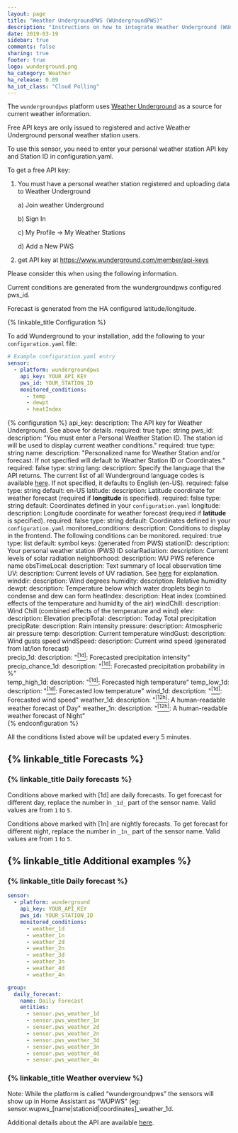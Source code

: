 ```yaml
---
layout: page
title: "Weather UndergroundPWS (WUndergroundPWS)"
description: "Instructions on how to integrate Weather Underground (WUnderground) Personal Weather Station within Home Assistant."
date: 2019-03-19
sidebar: true
comments: false
sharing: true
footer: true
logo: wunderground.png
ha_category: Weather
ha_release: 0.89
ha_iot_class: "Cloud Polling"
---
```


The `wundergroundpws` platform uses [Weather Underground](http://www.wunderground.com) as a source for current weather information.

<p class='note warning'>
Free API keys are only issued to registered and active Weather Underground personal weather station users.

To use this sensor, you need to enter your personal weather station API key and Station ID in configuration.yaml.

To get a free API key:
1) You must have a personal weather station registered and uploading data to Weather Underground
    
    a) Join weather Underground
    
    b) Sign In
    
    c) My Profile -> My Weather Stations
    
    d) Add a New PWS
2) get API key at  https://www.wunderground.com/member/api-keys

Please consider this when using the following information.

Current conditions are generated from the wundergroundpws configured pws_id.

Forecast is generated from the HA configured latitude/longitude.
</p>

{% linkable_title Configuration %}

To add Wunderground to your installation, add the following to your `configuration.yaml` file:

```yaml
# Example configuration.yaml entry
sensor:
  - platform: wundergroundpws
    api_key: YOUR_API_KEY
    pws_id: YOUR_STATION_ID
    monitored_conditions:
      - temp
      - dewpt
      - heatIndex
```

{% configuration %}
api_key:
  description: The API key for Weather Underground. See above for details.
  required: true
  type: string
pws_id:
  description: "You must enter a Personal Weather Station ID. The station id will be used to display current weather conditions."
  required: true
  type: string
name:
  description: "Personalized name for Weather Station and/or forecast. If not specified will default to Weather Station ID or Coordinates."
  required: false
  type: string
lang:
  description: Specify the language that the API returns. The current list of all Wunderground language codes is available [here](https://docs.google.com/document/d/13HTLgJDpsb39deFzk_YCQ5GoGoZCO_cRYzIxbwvgJLI/edit#). If not specified, it defaults to English (en-US).
  required: false
  type: string
  default: en-US
latitude:
  description: Latitude coordinate for weather forecast (required if **longitude** is specified).
  required: false
  type: string
  default: Coordinates defined in your `configuration.yaml`
longitude:
  description: Longitude coordinate for weather forecast (required if **latitude** is specified).
  required: false
  type: string
  default: Coordinates defined in your `configuration.yaml`
monitored_conditions:
  description: Conditions to display in the frontend. The following conditions can be monitored.
  required: true
  type: list
  default: symbol
  keys:
    (generated from PWS)
    stationID:
      description: Your personal weather station (PWS) ID
    solarRadiation:
      description: Current levels of solar radiation
    neighborhood:
      description: WU PWS reference name
    obsTimeLocal:
      description: Text summary of local observation time
    UV:
      description: Current levels of UV radiation. See [here](https://www.wunderground.com/resources/health/uvindex.asp) for explanation.
    winddir:
      description: Wind degrees
    humidity:
      description: Relative humidity                  
    dewpt:
      description: Temperature below which water droplets begin to condense and dew can form
    heatIndex:
      description: Heat index (combined effects of the temperature and humidity of the air)
    windChill:
      description: Wind Chill (combined effects of the temperature and wind)
    elev:
      description: Elevation
    precipTotal:
      description: Today Total precipitation
    precipRate:
      description: Rain intensity
    pressure:
      description: Atmospheric air pressure
    temp:
      description: Current temperature
    windGust:
      description: Wind gusts speed
    windSpeed:
      description: Current wind speed
    (generated from lat/lon forecast)        
    precip_1d:
      description: "[<sup>[1d]</sup>](#1d): Forecasted precipitation intensity"
    precip_chance_1d:
      description: "[<sup>[1d]</sup>](#1d): Forecasted precipitation probability in %"      
    temp_high_1d:
      description: "[<sup>[1d]</sup>](#1d): Forecasted high temperature"
    temp_low_1d:
      description: "[<sup>[1d]</sup>](#1d): Forecasted low temperature"
    wind_1d:
      description: "[<sup>[1d]</sup>](#1d): Forecasted wind speed"
    weather_1d:
      description: "[<sup>[12h]</sup>](#12h): A human-readable weather forecast of Day"
    weather_1n:
      description: "[<sup>[12h]</sup>](#12h): A human-readable weather forecast of Night"      
{% endconfiguration %}

All the conditions listed above will be updated every 5 minutes.

## {% linkable_title Forecasts %}

### {% linkable_title Daily forecasts %}

Conditions above marked with <a name="1d">[1d]</a> are daily forecasts. To get forecast for different day, replace the number
in `_1d_` part of the sensor name. Valid values are from `1` to `5`.

Conditions above marked with <a name="1n">[1n]</a> are nightly forecasts. To get forecast for different night, replace the number
in `_1n_` part of the sensor name. Valid values are from `1` to `5`.

## {% linkable_title Additional examples %}

### {% linkable_title Daily forecast %}

```yaml
sensor:
  - platform: wunderground
    api_key: YOUR_API_KEY
    pws_id: YOUR_STATION_ID
    monitored_conditions:
      - weather_1d
      - weather_1n
      - weather_2d
      - weather_2n
      - weather_3d
      - weather_3n
      - weather_4d
      - weather_4n

group:
  daily_forecast:
    name: Daily Forecast
    entities:
      - sensor.pws_weather_1d
      - sensor.pws_weather_1n
      - sensor.pws_weather_2d
      - sensor.pws_weather_2n
      - sensor.pws_weather_3d
      - sensor.pws_weather_3n
      - sensor.pws_weather_4d
      - sensor.pws_weather_4n
```


### {% linkable_title Weather overview %}

<p class='note warning'>
Note: While the platform is called “wundergroundpws” the sensors will show up in Home Assistant as “WUPWS” (eg: sensor.wupws_[name|stationid|coordinates]_weather_1d.
</p>

Additional details about the API are available [here](https://docs.google.com/document/d/1eKCnKXI9xnoMGRRzOL1xPCBihNV2rOet08qpE_gArAY/edit).